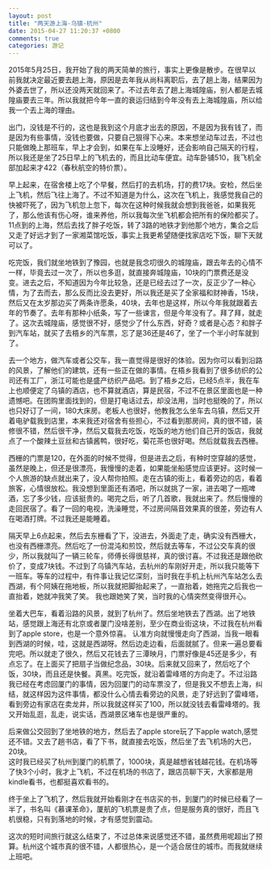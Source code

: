 ```yaml
---
layout: post
title: "两天游上海-乌镇-杭州"
date: 2015-04-27 11:20:37 +0800
comments: true
categories: 游记
---
```

2015年5月25日，我开始了我的两天简单的旅行，事实上更像是散步。在很早以前我就决定最近要去趟上海，原因是去年我从尚科离职后，去了趟上海，结果因为外婆去世了，所以还没两天就回来了。不过去年去了趟上海城隍庙，别人都是去城隍庙要去三年。所以我就把今年一直的衰运归结到今年没有去上海城隍庙，所以给我一个去上海的理由。    
<!--more-->
出门，没钱是不行的，这也是我到这个月底才出去的原因，不是因为我有钱了，而是因为有些事情，没钱也要做，只要自己狠得下心来。本来想坐动车过去，不过也只能做晚上那班车，早上才会到，如果在车上没睡好，还会影响自己隔天的行程，所以我还是坐了25日早上的飞机去的，而且比动车便宜。动车卧铺510，我飞机全部加起来才422（春秋航空的特价票）。   

早上起来，在宿舍楼上吃了个早餐，然后打的去机场，打的费17块。安检，然后坐上飞机，然后飞往上海了。不过不知道是为什么，这次在飞机上，我感觉我自己的快被吓死了，因为飞机忽上忽下，每次在这种时候我就会想到我爸爸，如果我死了，那么他该有伤心呀，谁来养他，所以我每次坐飞机都会把所有的保险都买了。11点到的上海，然后去找了胖子吃饭，转了3路的地铁才到他那个地方，集合之后又走了好远才到了一家湘菜馆吃饭，事实上我更希望随便找家店吃下饭，聊下天就可以了。   

吃完饭，我们就坐地铁到了豫园，也就是我念叨很久的城隍庙，跟去年去的心情不一样，毕竟去过一次了，所以也多逛，就直接奔城隍庙，10块的门票费还是没变。进去之后，不知道因为今年比较急，还是已经去过了一次，反正少了一种心情，为了去而去，那么反而比没去更好，所以我还是买了全家福和财神香，15块，然后又在太岁那边买了两条许愿条，40块，去年也是这样，所以今年我就跟着去年的节奏了。去年有那种小纸条，写了一些谏言，但是今年没有了。拜了拜，就走了。这次去城隍庙，感觉很不好，感觉少了什么东西，好奇？或者是心态？和胖子到汽车站，就买了去梧乡的汽车票，忘了是36还是46了，坐了一个半小时车就到了。    

去一个地方，做汽车或者公交车，我一直觉得是很好的体验。因为你可以看到沿路的风景，了解他们的建筑，还有一些正在做的事情。在梧乡我看到了很多纺织的公司还有工厂，浙江可能也是盛产纺织产品吧。到了梧乡之后，已经5点半，我在车上也顺便定了乌镇的酒店，也不算就酒店，算是民宿，不过不在景区里面也是一种遗憾吧。在团购里面找到的，但是打电话过去，却没法用，当时也挺晚的了，所以也只好订了一间，180大床房。老板人也很好，他教我怎么坐车去乌镇，然后又开着电驴载我到店里，本来我还对宿舍有些担心，不过看到那房间，真的很不错，装修很不错，然后很干净，然后又载我去吃饭，吃饭的地方他们自己开的饭店，我就点了一个酸辣土豆丝和古镇酱鸭，很好吃，菊花茶也很好喝。然后就载我去西栅。     

西栅的门票是120，在外面的时候不觉得，但是进去之后，有种时空穿越的感觉，虽然是晚上，但还是很漂亮，我慢慢的走着，如果能坐船感觉应该更好。这时候一个人旅游的缺点就出来了，没人帮你拍照。走在古镇的街上，看着旁边的店，看着旅客，心情很放松。我没想到里面还有酒吧，所以就挑了一家，进去喝了一瓶啤酒，忘了多少钱，应该挺贵的。喝完之后，听了几首歌，我就出来了。然后慢慢的走回民宿了。看了一回的电视，洗澡睡觉，不过房间隔音效果真的很差，旁边有人在喝酒打牌。不过我还是能睡着。    

隔天早上6点起来，然后去东栅看了下，没进去，外面走了走，确实没有西栅大，也没有西栅漂亮。然后吃了一份混沌和煎饺，然后就去等车，不过公交车真的很少，所以我就叫了一辆三轮车，师傅长得很慈祥，真的很讨喜。不过我还是跟他砍价了，变成7块钱。不过到了乌镇汽车站，去杭州的车刚好开走，所以我只能等下一班车。等车的过程中，有件事让我记忆深刻，当时我在手机上杭州汽车站怎么去西湖，有个阿姨在拖地板，所以我就把脚抬起来了，一直抬着，她拖完之后我也一直抬着，她就冲我笑了笑。
我也跟她笑了笑，当时我的心情突然变得很开心。    

坐着大巴车，看着沿路的风景，就到了杭州了。然后坐地铁去了西湖。出了地铁站，感觉跟上海还有北京或者厦门没啥差别，至少在商业街这块，不过我在杭州看到了apple store，也是一个意外惊喜。
认准方向就慢慢走向了西湖，当我一眼看到西湖的时候，哇，这就是西湖呀。然后边走边看，后面就腻了。但来一遍总要看完吧。所以就走了很久，然后又花钱去了三潭映月，门票好像是45还是多少，有点忘了。在上面买了把扇子当做纪念品，30块。后来就又回来了，然后吃了个饭，30块，而且还是快餐。真黑。吃完饭，就沿着雷峰塔的方向走了。不过沿路我已经在考虑回厦门的事情，因为回厦门的动车票没了，但是我又不想去上海，纠结，就这样因为这件事情，都没什么心情去看旁边的风景，走了好远到了雷峰塔，看到旁边有家店在卖龙井，所以我就这样买了100，所以就没钱去看雷峰塔的。我又开始乱逛，乱走，说实话，西湖景区堵车也是很严重的。   

后来做公交回到了坐地铁的地方，然后去了apple store玩了下apple watch,感觉还不错。又去了趟书店，看了下书，就直接去吃饭，然后坐了去飞机场的大巴，20块。    
这时我已经买了杭州到厦门的机票了，1000块，真是越想省钱越花钱。在机场等了快3个小时，我才上飞机，不过在机场的书店了，跟店员聊下天，大家都是用kindle看书，也都挺喜欢看书的。    

终于坐上了飞机了，然后我就开始看刚才在书店买的书，到厦门的时候已经看了一半了，书名叫《慕课革命》，厦航的飞机票是贵了点，但是服务真的很好，而且飞机很稳，只有到落地的时候，才有感觉到震动。    

这次的短时间旅行就这么结束了，不过总体来说感觉还不错，虽然费用呢超出了预算。杭州这个城市真的很不错，人都很热心，是一个适合居住的城市。而我就继续上班吧。
